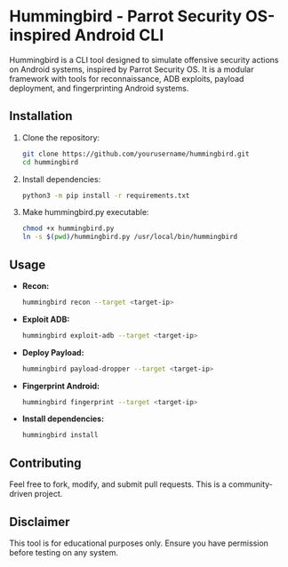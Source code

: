 # Hummingbird - Parrot Security OS-inspired Android CLI

Hummingbird is a CLI tool designed to simulate offensive security actions on Android systems, inspired by Parrot Security OS. It is a modular framework with tools for reconnaissance, ADB exploits, payload deployment, and fingerprinting Android systems.

## Installation

1. Clone the repository:
   ```bash
   git clone https://github.com/yourusername/hummingbird.git
   cd hummingbird
   ```

2. Install dependencies:
   ```bash
   python3 -m pip install -r requirements.txt
   ```

3. Make hummingbird.py executable:
   ```bash
   chmod +x hummingbird.py
   ln -s $(pwd)/hummingbird.py /usr/local/bin/hummingbird
   ```

## Usage

- **Recon:**
  ```bash
  hummingbird recon --target <target-ip>
  ```

- **Exploit ADB:**
  ```bash
  hummingbird exploit-adb --target <target-ip>
  ```

- **Deploy Payload:**
  ```bash
  hummingbird payload-dropper --target <target-ip>
  ```

- **Fingerprint Android:**
  ```bash
  hummingbird fingerprint --target <target-ip>
  ```

- **Install dependencies:**
  ```bash
  hummingbird install
  ```

## Contributing

Feel free to fork, modify, and submit pull requests. This is a community-driven project.

## Disclaimer

This tool is for educational purposes only. Ensure you have permission before testing on any system.